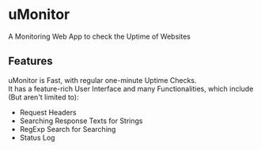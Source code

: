 # uMonitor
A Monitoring Web App to check the Uptime of Websites

## Features
uMonitor is Fast, with regular one-minute Uptime Checks.  
It has a feature-rich User Interface and many Functionalities, which include (But aren't limited to):  

* Request Headers  
* Searching Response Texts for Strings  
* RegExp Search for Searching  
* Status Log  
